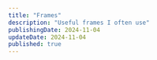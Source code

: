 ```yaml
---
title: "Frames"
description: "Useful frames I often use"
publishingDate: 2024-11-04
updateDate: 2024-11-04
published: true
---
```


